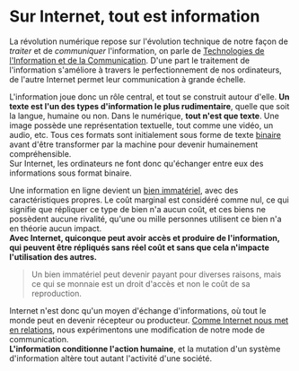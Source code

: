 # Sur Internet, tout est information

La révolution numérique repose sur  l'évolution technique de notre façon de *traiter* et de *communiquer* l'information, on parle de [Technologies de l'Information et de la Communication][wiki-tic]. D'une part le traitement de l'information s'améliore à travers le perfectionnement de nos ordinateurs, de l'autre Internet permet leur communication à grande échelle.

L'information joue donc un rôle central, et tout se construit autour d'elle. **Un texte est l'un des types d'information le plus rudimentaire**, quelle que soit la langue, humaine ou non. Dans le numérique, **tout n'est que texte**. Une image possède une représentation textuelle, tout comme une vidéo, un audio, etc. Tous ces formats sont initialement sous forme de texte [binaire][wiki-binaire] avant d'être transformer par la machine pour devenir humainement compréhensible.  
Sur Internet, les ordinateurs ne font donc qu'échanger entre eux des informations sous format binaire.

Une information en ligne devient un [bien immatériel][wiki-bien_immateriel], avec des caractéristiques propres. Le coût marginal est considéré comme nul, ce qui signifie que répliquer ce type de bien n'a aucun coût, et ces biens ne possèdent aucune rivalité, qu'une ou mille personnes utilisent ce bien n'a en théorie aucun impact.  
**Avec Internet, quiconque peut avoir accès et produire de l'information, qui peuvent être répliqués sans réel coût et sans que cela n'impacte l'utilisation des autres.**

> Un bien immatériel peut devenir payant pour diverses raisons, mais ce qui se monnaie est un droit d'accès et non le coût de sa reproduction.

Internet n'est donc qu'un moyen d'échange d'informations, où tout le monde peut en devenir récepteur ou producteur. [Comme Internet nous met en relations](introduction_internet.md), nous expérimentons une modification de notre mode de communication.  
**L'information conditionne l'action humaine**, et la mutation d'un système d'information altère tout autant l'activité d'une société.

[wiki-tic]:https://fr.wikipedia.org/wiki/Technologies_de_l%27information_et_de_la_communication
[wiki-binaire]:https://fr.wikipedia.org/wiki/Syst%C3%A8me_binaire
[wiki-bien_immateriel]: https://fr.wikipedia.org/wiki/Bien_immat%C3%A9riel
